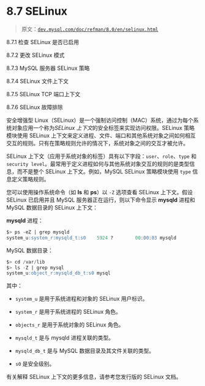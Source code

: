 # 8.7 SELinux

> 原文：[`dev.mysql.com/doc/refman/8.0/en/selinux.html`](https://dev.mysql.com/doc/refman/8.0/en/selinux.html)

8.7.1 检查 SELinux 是否已启用

8.7.2 更改 SELinux 模式

8.7.3 MySQL 服务器 SELinux 策略

8.7.4 SELinux 文件上下文

8.7.5 SELinux TCP 端口上下文

8.7.6 SELinux 故障排除

安全增强型 Linux（SELinux）是一个强制访问控制（MAC）系统，通过为每个系统对象应用一个称为*SELinux 上下文*的安全标签来实现访问权限。SELinux 策略模块使用 SELinux 上下文来定义进程、文件、端口和其他系统对象之间如何相互交互的规则。只有在策略规则允许的情况下，系统对象之间的交互才被允许。

SELinux 上下文（应用于系统对象的标签）具有以下字段：`user`、`role`、`type` 和 `security level`。最常用于定义进程如何与其他系统对象交互的规则的是类型信息，而不是整个 SELinux 上下文。例如，MySQL SELinux 策略模块使用 `type` 信息定义策略规则。

您可以使用操作系统命令（如 **ls** 和 **ps**）以 `-Z` 选项查看 SELinux 上下文。假设 SELinux 已启用并且 MySQL 服务器正在运行，则以下命令显示 **mysqld** 进程和 MySQL 数据目录的 SELinux 上下文：

**mysqld** 进程：

```sql
$> ps -eZ | grep mysqld
system_u:system_r:mysqld_t:s0    5924 ?        00:00:03 mysqld
```

MySQL 数据目录：

```sql
$> cd /var/lib
$> ls -Z | grep mysql
system_u:object_r:mysqld_db_t:s0 mysql
```

其中：

+   `system_u` 是用于系统进程和对象的 SELinux 用户标识。

+   `system_r` 是用于系统进程的 SELinux 角色。

+   `objects_r` 是用于系统对象的 SELinux 角色。

+   `mysqld_t` 是与 mysqld 进程关联的类型。

+   `mysqld_db_t` 是与 MySQL 数据目录及其文件关联的类型。

+   `s0` 是安全级别。

有关解释 SELinux 上下文的更多信息，请参考您发行版的 SELinux 文档。
